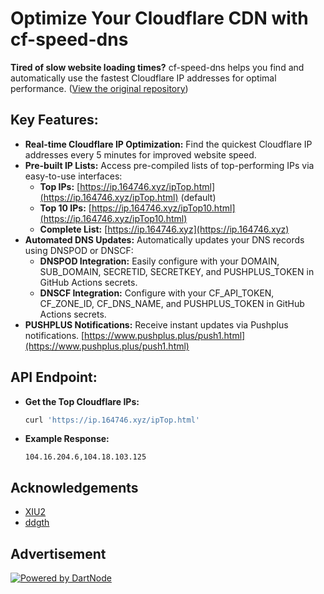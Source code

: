 # Optimize Your Cloudflare CDN with cf-speed-dns

**Tired of slow website loading times?** cf-speed-dns helps you find and automatically use the fastest Cloudflare IP addresses for optimal performance. ([View the original repository](https://github.com/ZhiXuanWang/cf-speed-dns))

## Key Features:

*   **Real-time Cloudflare IP Optimization:**  Find the quickest Cloudflare IP addresses every 5 minutes for improved website speed.
*   **Pre-built IP Lists:** Access pre-compiled lists of top-performing IPs via easy-to-use interfaces:
    *   **Top IPs:** [https://ip.164746.xyz/ipTop.html](https://ip.164746.xyz/ipTop.html) (default)
    *   **Top 10 IPs:** [https://ip.164746.xyz/ipTop10.html](https://ip.164746.xyz/ipTop10.html)
    *   **Complete List:** [https://ip.164746.xyz](https://ip.164746.xyz)
*   **Automated DNS Updates:** Automatically updates your DNS records using DNSPOD or DNSCF:
    *   **DNSPOD Integration:** Easily configure with your DOMAIN, SUB\_DOMAIN, SECRETID, SECRETKEY, and PUSHPLUS\_TOKEN in GitHub Actions secrets.
    *   **DNSCF Integration:** Configure with your CF\_API\_TOKEN, CF\_ZONE\_ID, CF\_DNS\_NAME, and PUSHPLUS\_TOKEN in GitHub Actions secrets.
*   **PUSHPLUS Notifications:** Receive instant updates via Pushplus notifications.  [https://www.pushplus.plus/push1.html](https://www.pushplus.plus/push1.html)

## API Endpoint:

*   **Get the Top Cloudflare IPs:**
    ```bash
    curl 'https://ip.164746.xyz/ipTop.html'
    ```
*   **Example Response:**
    ```
    104.16.204.6,104.18.103.125
    ```

## Acknowledgements

*   [XIU2](https://github.com/XIU2/CloudflareSpeedTest)
*   [ddgth](https://github.com/ddgth/cf2dns)

## Advertisement

[![Powered by DartNode](https://dartnode.com/branding/DN-Open-Source-sm.png)](https://dartnode.com "Powered by DartNode - Free VPS for Open Source")